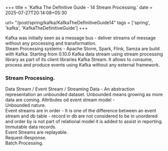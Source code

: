 +++
title = 'Kafka The Definitive Guide - 14 Stream Processing.'
date = 2025-07-27T20:14:08+05:30

url= "/post/spring/kafka/KafkaTheDefinitiveGuide14"
tags = ['spring', 'kafka', 'KafkaTheDefinitiveGuide']
+++

Kafka was initially seen as a message bus - deliver streams of message without any processing and transformation.  
Steam Processing systems - Apache Storm, Spark, Flink, Samza are build with Kafka. Starting from 0.10.0 Kafka data stream using stream processing library as part of its client libraries Kafka Stream. It allows to consume, process and produce events using Kafka without any external framework.

### **Stream Processing.**

Data Stream / Event Stream / Streaming Data - An abstraction representation an unbounded dataset. Unbounded means growing as more data are coming. Attributes od event stream model -  
Unbounded nature.  
Event streams are in order - It is one of the difference between an event stream and db table - record in db are not considered to be in unordered and order by is not part of relational model it is added to assist in reporting.  
Immutable data records.  
Event Streams are replayable.  
Request-Response.  
Batch Processing.  




